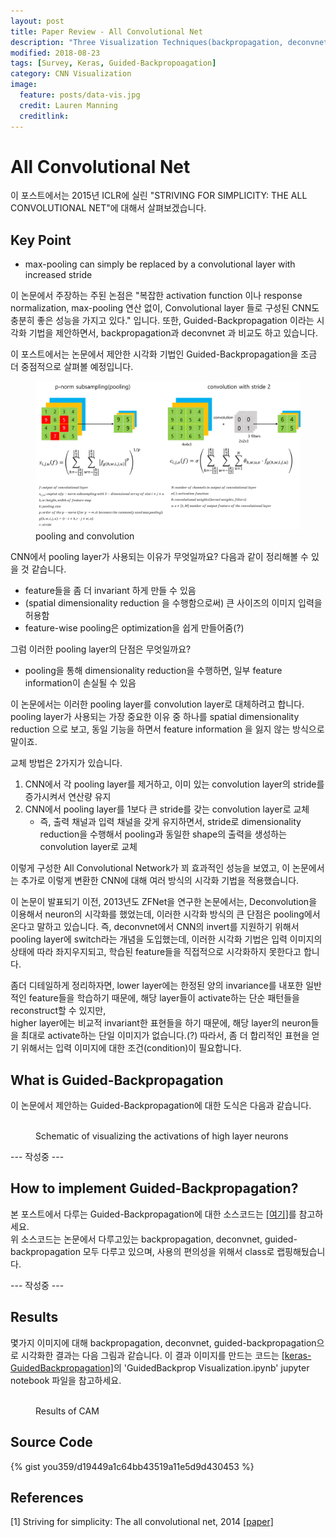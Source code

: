 ```yaml
---
layout: post
title: Paper Review - All Convolutional Net
description: "Three Visualization Techniques(backpropagation, deconvnet, guided-backpropagation)"
modified: 2018-08-23
tags: [Survey, Keras, Guided-Backpropoagation]
category: CNN Visualization
image:
  feature: posts/data-vis.jpg
  credit: Lauren Manning
  creditlink:
---
```


# All Convolutional Net
이 포스트에서는 2015년 ICLR에 실린 "STRIVING FOR SIMPLICITY: THE ALL CONVOLUTIONAL NET"에 대해서 살펴보겠습니다.

## Key Point
- max-pooling can simply be replaced by a convolutional layer with increased stride

이 논문에서 주장하는 주된 논점은 "복잡한 activation function 이나 response normalization, max-pooling 연산 없이, Convolutional layer 들로 구성된 CNN도 충분히 좋은 성능을 가지고 있다." 입니다.
또한, Guided-Backpropagation 이라는 시각화 기법을 제안하면서, backpropagation과 deconvnet 과 비교도 하고 있습니다.

이 포스트에서는 논문에서 제안한 시각화 기법인 Guided-Backpropagation을 조금 더 중점적으로 살펴볼 예정입니다.

<figure>
	<img src="/images/contents/allconvnet_pooling_conv.png" alt="">
	<figcaption>pooling and convolution</figcaption>
</figure>

CNN에서 pooling layer가 사용되는 이유가 무엇일까요? 다음과 같이 정리해볼 수 있을 것 같습니다.
- feature들을 좀 더 invariant 하게 만들 수 있음
- (spatial dimensionality reduction 을 수행함으로써) 큰 사이즈의 이미지 입력을 허용함
- feature-wise pooling은 optimization을 쉽게 만들어줌(?)

그럼 이러한 pooling layer의 단점은 무엇일까요?
- pooling을 통해 dimensionality reduction을 수행하면, 일부 feature information이 손실될 수 있음

이 논문에서는 이러한 pooling layer를 convolution layer로 대체하려고 합니다. <br />
pooling layer가 사용되는 가장 중요한 이유 중 하나를 spatial dimensionality reduction 으로 보고, 동일 기능을 하면서 feature information 을 잃지 않는 방식으로말이죠.

교체 방법은 2가지가 있습니다.
1. CNN에서 각 pooling layer를 제거하고, 이미 있는 convolution layer의 stride를 증가시켜서 연산량 유지
2. CNN에서 pooling layer를 1보다 큰 stride를 갖는 convolution layer로 교체
    - 즉, 출력 채널과 입력 채널을 갖게 유지하면서, stride로 dimensionality reduction을 수행해서 pooling과 동일한 shape의 출력을 생성하는 convolution layer로 교체

이렇게 구성한 All Convolutional Network가 꾀 효과적인 성능을 보였고,
이 논문에서는 추가로 이렇게 변환한 CNN에 대해 여러 방식의 시각화 기법을 적용했습니다.

이 논문이 발표되기 이전, 2013년도 ZFNet을 연구한 논문에서는, Deconvolution을 이용해서 neuron의 시각화를 했었는데, 이러한 시각화 방식의 큰 단점은 pooling에서 온다고 말하고 있습니다.
즉, deconvnet에서 CNN의 invert를 지원하기 위해서 pooling layer에 switch라는 개념을 도입했는데, 이러한 시각화 기법은 입력 이미지의 상태에 따라 좌지우지되고, 학습된 feature들을 직접적으로 시각화하지 못한다고 합니다.

좀더 디테일하게 정리하자면,
lower layer에는 한정된 양의 invariance를 내포한 일반적인 feature들을 학습하기 때문에, 해당 layer들이 activate하는 단순 패턴들을 reconstruct할 수 있지만, <br/>
higher layer에는 비교적 invariant한 표현들을 하기 때문에, 해당 layer의 neuron들을 최대로 activate하는 단일 이미지가 없습니다.(?) 따라서, 좀 더 합리적인 표현을 얻기 위해서는 입력 이미지에 대한 조건(condition)이 필요합니다.

## What is Guided-Backpropagation
이 논문에서 제안하는 Guided-Backpropagation에 대한 도식은 다음과 같습니다.

<figure>
	<img src="https://ai2-s2-public.s3.amazonaws.com/figures/2017-08-08/0f84a81f431b18a78bd97f59ed4b9d8eda390970/8-Figure1-1.png" alt="">
	<figcaption>Schematic of visualizing the activations of high layer neurons</figcaption>
</figure>

--- 작성중 ---

## How to implement Guided-Backpropagation?
본 포스트에서 다루는 Guided-Backpropagation에 대한 소스코드는 [[여기]](https://github.com/you359/Keras-CNNVisualization/tree/master/keras-GuidedBackpropagation)를 참고하세요. <br />
위 소스코드는 논문에서 다루고있는 backpropagation, deconvnet, guided-backpropagation 모두 다루고 있으며, 사용의 편의성을 위해서 class로 랩핑해뒀습니다.

--- 작성중 ---

## Results
몇가지 이미지에 대해 backpropagation, deconvnet, guided-backpropagation으로 시각화한 결과는 다음 그림과 같습니다.
이 결과 이미지를 만드는 코드는 [[keras-GuidedBackpropagation]](https://github.com/you359/Keras-CNNVisualization/tree/master/keras-GuidedBackpropagation)의 'GuidedBackprop Visualization.ipynb' jupyter notebook 파일을 참고하세요.

<figure>
	<img src="https://github.com/you359/Keras-CNNVisualization/raw/master/keras-GuidedBackpropagation/result.png" alt="">
	<figcaption>Results of CAM</figcaption>
</figure>

## Source Code
{% gist you359/d19449a1c64bb43519a11e5d9d430453 %}

## References
[1] Striving for simplicity: The all convolutional net, 2014  [[paper]](https://arxiv.org/pdf/1412.6806.pdf)